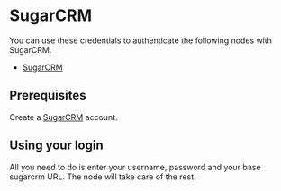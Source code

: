 # SugarCRM

You can use these credentials to authenticate the following nodes with SugarCRM.
- [SugarCRM](/workflow/integrations/nodes/workflow-nodes-base.sugarcrm/)

## Prerequisites

Create a [SugarCRM](https://sugarcrm.com/) account.

## Using your login

All you need to do is enter your username, password and your base sugarcrm URL.
The node will take care of the rest.
